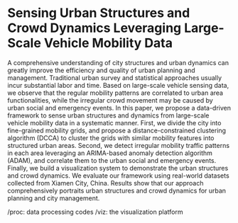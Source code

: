 # Sensing Urban Structures and Crowd Dynamics Leveraging Large-Scale Vehicle Mobility Data

A comprehensive understanding of city structures and urban dynamics can greatly improve the efficiency and quality of urban planning and management. Traditional urban survey and statistical approaches usually incur substantial labor and time. Based on large-scale vehicle sensing data, we observe that the regular mobility patterns are correlated to urban area functionalities, while the irregular crowd movement may be caused by urban social and emergency events. In this paper, we propose a data-driven framework to sense urban structures and dynamics from large-scale vehicle mobility data in a systematic manner. First, we divide the city into fine-grained mobility grids, and propose a distance-constrained clustering algorithm (DCCA) to cluster the grids with similar mobility features into structured urban areas. Second, we detect irregular mobility traffic patterns in each area leveraging an ARIMA-based anomaly detection algorithm (ADAM), and correlate them to the urban social and emergency events. Finally, we build a visualization system to demonstrate the urban structures and crowd dynamics. We evaluate our framework using real-world datasets collected from Xiamen City, China. Results show that our approach comprehensively portraits urban structures and crowd dynamics for urban planning and city management.

/proc: data processing codes
/viz: the visualization platform
